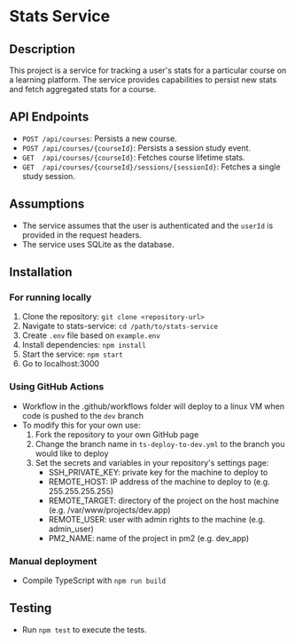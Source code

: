 # Stats Service

## Description
This project is a service for tracking a user's stats for a particular course on a learning platform. The service provides capabilities to persist new stats and fetch aggregated stats for a course.

## API Endpoints
- `POST /api/courses`: Persists a new course.
- `POST /api/courses/{courseId}`: Persists a session study event.
- `GET  /api/courses/{courseId}`: Fetches course lifetime stats.
- `GET  /api/courses/{courseId}/sessions/{sessionId}`: Fetches a single study session.

## Assumptions
- The service assumes that the user is authenticated and the `userId` is provided in the request headers.
- The service uses SQLite as the database.

## Installation 

### For running locally
1. Clone the repository: `git clone <repository-url>`
2. Navigate to stats-service: `cd /path/to/stats-service`
3. Create `.env` file based on `example.env`
4. Install dependencies: `npm install`
5. Start the service: `npm start`
6. Go to localhost:3000

### Using GitHub Actions
- Workflow in the .github/workflows folder will deploy to a linux VM when code is pushed to the `dev` branch
- To modify this for your own use:
  1. Fork the repository to your own GitHub page
  2. Change the branch name in `ts-deploy-to-dev.yml` to the branch you would like to deploy
  3. Set the secrets and variables in your repository's settings page:
     - SSH_PRIVATE_KEY: private key for the machine to deploy to
     - REMOTE_HOST: IP address of the machine to deploy to (e.g. 255.255.255.255)
     - REMOTE_TARGET: directory of the project on the host machine (e.g. /var/www/projects/dev.app)
     - REMOTE_USER: user with admin rights to the machine (e.g. admin_user)
     - PM2_NAME: name of the project in pm2 (e.g. dev_app)

### Manual deployment
- Compile TypeScript with `npm run build`

## Testing
- Run `npm test` to execute the tests.